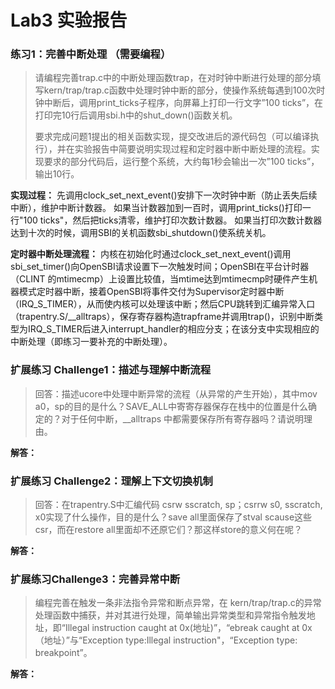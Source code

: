 # Lab3 实验报告

### 练习1：完善中断处理 （需要编程）

>请编程完善trap.c中的中断处理函数trap，在对时钟中断进行处理的部分填写kern/trap/trap.c函数中处理时钟中断的部分，使操作系统每遇到100次时钟中断后，调用print_ticks子程序，向屏幕上打印一行文字”100 ticks”，在打印完10行后调用sbi.h中的shut_down()函数关机。
>
>要求完成问题1提出的相关函数实现，提交改进后的源代码包（可以编译执行），并在实验报告中简要说明实现过程和定时器中断中断处理的流程。实现要求的部分代码后，运行整个系统，大约每1秒会输出一次”100 ticks”，输出10行。

**实现过程：**
先调用clock_set_next_event()安排下一次时钟中断（防止丢失后续中断），维护中断计数器。
如果当计数器加到一百时，调用print_ticks()打印一行"100 ticks"，然后把ticks清零，维护打印次数计数器。
如果当打印次数计数器达到十次的时候，调用SBI的关机函数sbi_shutdown()使系统关机。

**定时器中断处理流程：**
内核在初始化时通过clock_set_next_event()调用sbi_set_timer()向OpenSBI请求设置下一次触发时间；OpenSBI在平台计时器（CLINT 的mtimecmp）上设置比较值，当mtime达到mtimecmp时硬件产生机器模式定时器中断，接着OpenSBI将事件交付为Supervisor定时器中断（IRQ_S_TIMER），从而使内核可以处理该中断；然后CPU跳转到汇编异常入口（trapentry.S/__alltraps），保存寄存器构造trapframe并调用trap()，识别中断类型为IRQ_S_TIMER后进入interrupt_handler的相应分支；在该分支中实现相应的中断处理（即练习一要补充的中断处理）。

### 扩展练习 Challenge1：描述与理解中断流程

>回答：描述ucore中处理中断异常的流程（从异常的产生开始），其中mov a0，sp的目的是什么？SAVE_ALL中寄寄存器保存在栈中的位置是什么确定的？对于任何中断，__alltraps 中都需要保存所有寄存器吗？请说明理由。

**解答：**

### 扩展练习 Challenge2：理解上下文切换机制

>回答：在trapentry.S中汇编代码 csrw sscratch, sp；csrrw s0, sscratch, x0实现了什么操作，目的是什么？save all里面保存了stval scause这些csr，而在restore all里面却不还原它们？那这样store的意义何在呢？

**解答：**

### 扩展练习Challenge3：完善异常中断

>编程完善在触发一条非法指令异常和断点异常，在 kern/trap/trap.c的异常处理函数中捕获，并对其进行处理，简单输出异常类型和异常指令触发地址，即“Illegal instruction caught at 0x(地址)”，“ebreak caught at 0x（地址）”与“Exception type:Illegal instruction"，“Exception type: breakpoint”。

**解答：**